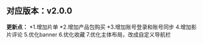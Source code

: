 ## 对应版本：v2.0.0

**更新点：**
*1.增加片单
*2.增加产品包购买
*3.增加账号登录和账号同步
4.增加影片评论
5.优化banner
6.优化收藏
7.优化主体布局，改成自定义导航栏




